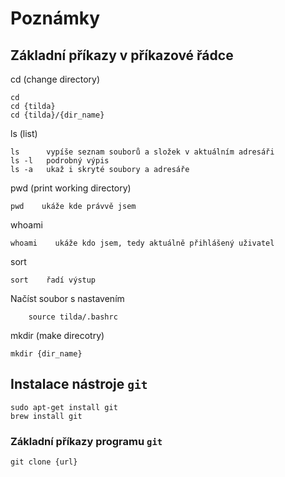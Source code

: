 
# Poznámky

## Základní příkazy v příkazové řádce

cd (change directory)

    cd
    cd {tilda} 
    cd {tilda}/{dir_name}

ls (list)

    ls      vypíše seznam souborů a složek v aktuálním adresáři
    ls -l   podrobný výpis
    ls -a   ukaž i skryté soubory a adresáře

pwd (print working directory)

    pwd    ukáže kde právvě jsem

whoami 

    whoami    ukáže kdo jsem, tedy aktuálně přihlášený uživatel

sort 

    sort    řadí výstup 

Načíst soubor s nastavením
        
        source tilda/.bashrc

mkdir (make direcotry)
    
    mkdir {dir_name}


## Instalace nástroje `git` 

    sudo apt-get install git 
    brew install git

### Základní příkazy programu `git`

    git clone {url}
